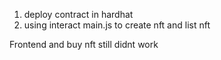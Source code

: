1. deploy contract in hardhat
2. using interact main.js to create nft and list nft

Frontend and buy nft still didnt work
